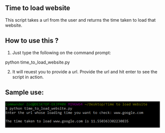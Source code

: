 ## Time to load website

This script takes a url from the user and returns the time taken to load that website.

## How to use this ?

1. Just type the following on the command prompt:

python time_to_load_website.py

2. It will reuest you to provide a url. Provide the url and hit enter to see the script in action.

## Sample use:

<p align = "center">
	<img src="sample.PNG" alt="sample">
</p>
